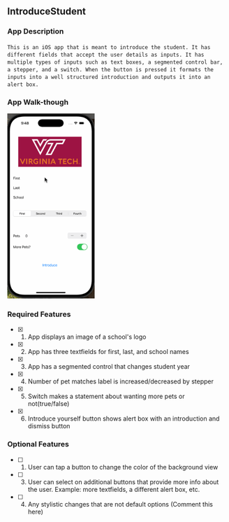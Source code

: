 ## IntroduceStudent

### App Description

`This is an iOS app that is meant to introduce the student. It has different fields that accept the user details as inputs. It has multiple types of inputs such as text boxes, a segmented control bar, a stepper, and a switch. When the button is pressed it formats the inputs into a well structured introduction and outputs it into an alert box.`

### App Walk-though

<img src="./prework-app.gif" width=200><br>

### Required Features

- [x] 1. App displays an image of a school's logo
- [x] 2. App has three textfields for first, last, and school names
- [x] 3. App has a segmented control that changes student year
- [x] 4. Number of pet matches label is increased/decreased by stepper
- [x] 5. Switch makes a statement about wanting more pets or not(true/false) 
- [x] 6. Introduce yourself button shows alert box with an introduction and dismiss button

### Optional Features

- [ ] 1. User can tap a button to change the color of the background view
- [ ] 3. User can select on additional buttons that provide more info about the user. Example: more textfields, a different alert box, etc.
- [ ] 4. Any stylistic changes that are not default options (Comment this here)
